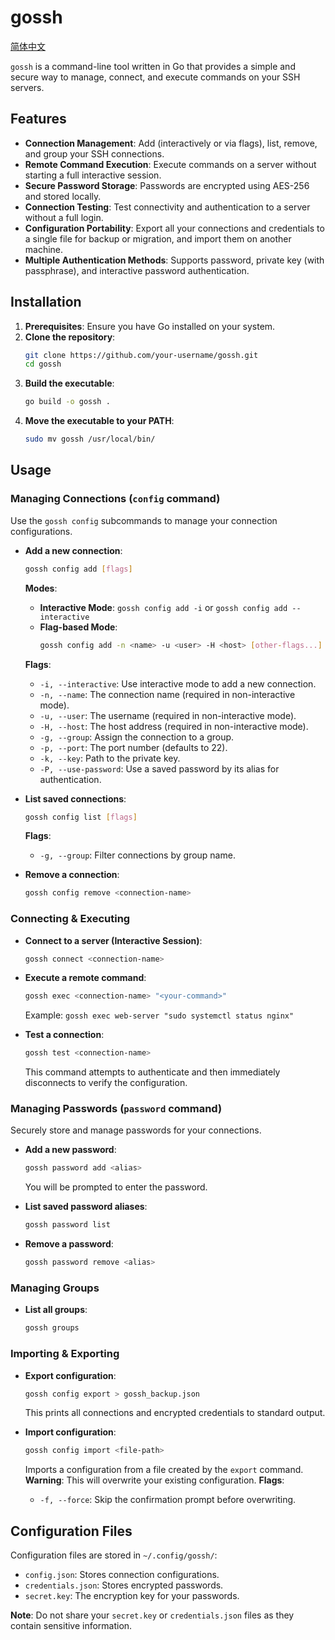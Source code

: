 # gossh

[简体中文](docs/README.zh.md)

`gossh` is a command-line tool written in Go that provides a simple and secure way to manage, connect, and execute commands on your SSH servers.

## Features

- **Connection Management**: Add (interactively or via flags), list, remove, and group your SSH connections.
- **Remote Command Execution**: Execute commands on a server without starting a full interactive session.
- **Secure Password Storage**: Passwords are encrypted using AES-256 and stored locally.
- **Connection Testing**: Test connectivity and authentication to a server without a full login.
- **Configuration Portability**: Export all your connections and credentials to a single file for backup or migration, and import them on another machine.
- **Multiple Authentication Methods**: Supports password, private key (with passphrase), and interactive password authentication.

## Installation

1.  **Prerequisites**: Ensure you have Go installed on your system.
2.  **Clone the repository**:
    ```sh
    git clone https://github.com/your-username/gossh.git
    cd gossh
    ```
3.  **Build the executable**:
    ```sh
    go build -o gossh .
    ```
4.  **Move the executable to your PATH**:
    ```sh
    sudo mv gossh /usr/local/bin/
    ```

## Usage

### Managing Connections (`config` command)

Use the `gossh config` subcommands to manage your connection configurations.

- **Add a new connection**:
    ```sh
    gossh config add [flags]
    ```
    **Modes**:
    - **Interactive Mode**: `gossh config add -i` or `gossh config add --interactive`
    - **Flag-based Mode**:
        ```sh
        gossh config add -n <name> -u <user> -H <host> [other-flags...]
        ```
    **Flags**:
    - `-i, --interactive`: Use interactive mode to add a new connection.
    - `-n, --name`: The connection name (required in non-interactive mode).
    - `-u, --user`: The username (required in non-interactive mode).
    - `-H, --host`: The host address (required in non-interactive mode).
    - `-g, --group`: Assign the connection to a group.
    - `-p, --port`: The port number (defaults to 22).
    - `-k, --key`: Path to the private key.
    - `-P, --use-password`: Use a saved password by its alias for authentication.

- **List saved connections**:
    ```sh
    gossh config list [flags]
    ```
    **Flags**:
    - `-g, --group`: Filter connections by group name.

- **Remove a connection**:
    ```sh
    gossh config remove <connection-name>
    ```

### Connecting & Executing

- **Connect to a server (Interactive Session)**:
    ```sh
    gossh connect <connection-name>
    ```

- **Execute a remote command**:
    ```sh
    gossh exec <connection-name> "<your-command>"
    ```
    Example: `gossh exec web-server "sudo systemctl status nginx"`

- **Test a connection**:
    ```sh
    gossh test <connection-name>
    ```
    This command attempts to authenticate and then immediately disconnects to verify the configuration.

### Managing Passwords (`password` command)

Securely store and manage passwords for your connections.

- **Add a new password**:
    ```sh
    gossh password add <alias>
    ```
    You will be prompted to enter the password.

- **List saved password aliases**:
    ```sh
    gossh password list
    ```

- **Remove a password**:
    ```sh
    gossh password remove <alias>
    ```

### Managing Groups

- **List all groups**:
    ```sh
    gossh groups
    ```

### Importing & Exporting

- **Export configuration**:
    ```sh
    gossh config export > gossh_backup.json
    ```
    This prints all connections and encrypted credentials to standard output.

- **Import configuration**:
    ```sh
    gossh config import <file-path>
    ```
    Imports a configuration from a file created by the `export` command.
    **Warning**: This will overwrite your existing configuration.
    **Flags**:
    - `-f, --force`: Skip the confirmation prompt before overwriting.

## Configuration Files

Configuration files are stored in `~/.config/gossh/`:

- `config.json`: Stores connection configurations.
- `credentials.json`: Stores encrypted passwords.
- `secret.key`: The encryption key for your passwords.

**Note**: Do not share your `secret.key` or `credentials.json` files as they contain sensitive information.